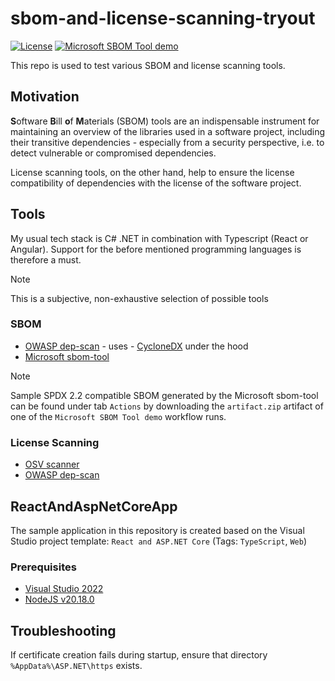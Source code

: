 # sbom-and-license-scanning-tryout

[![License](https://img.shields.io/badge/license-Apache%20License%202.0-blue.svg)](https://github.com/rufer7/sbom-and-license-scanning-tryout/blob/main/LICENSE)
[![Microsoft SBOM Tool demo](https://github.com/rufer7/sbom-and-license-scanning-tryout/actions/workflows/msft-sbom-tool.yml/badge.svg)](https://github.com/rufer7/sbom-and-license-scanning-tryout/actions/workflows/msft-sbom-tool.yml)

This repo is used to test various SBOM and license scanning tools.

## Motivation

**S**oftware **B**ill **o**f **M**aterials (SBOM) tools are an indispensable instrument for maintaining an overview of the libraries used in a software project, including their transitive dependencies - especially from a security perspective, i.e. to detect vulnerable or compromised dependencies.

License scanning tools, on the other hand, help to ensure the license compatibility of dependencies with the license of the software project.

## Tools

My usual tech stack is C# .NET in combination with Typescript (React or Angular). Support for the before mentioned programming languages is therefore a must.

> [!NOTE]  
> This is a subjective, non-exhaustive selection of possible tools

### SBOM

- [OWASP dep-scan](https://owasp.org/www-project-dep-scan/) - uses - [CycloneDX](https://cyclonedx.org/) under the hood
- [Microsoft sbom-tool](https://github.com/microsoft/sbom-tool)

> [!NOTE]
> Sample SPDX 2.2 compatible SBOM generated by the Microsoft sbom-tool can be found under tab `Actions` by downloading the `artifact.zip` artifact of one of the `Microsoft SBOM Tool demo` workflow runs.

### License Scanning

- [OSV scanner](https://google.github.io/osv-scanner/experimental/license-scanning/)
- [OWASP dep-scan](https://owasp.org/www-project-dep-scan/)

## ReactAndAspNetCoreApp

The sample application in this repository is created based on the Visual Studio project template: `React and ASP.NET Core` (Tags: `TypeScript`, `Web`)

### Prerequisites

- [Visual Studio 2022](https://visualstudio.microsoft.com/de/downloads/)
- [NodeJS v20.18.0](https://nodejs.org/en)

## Troubleshooting

If certificate creation fails during startup, ensure that directory `%AppData%\ASP.NET\https` exists.
